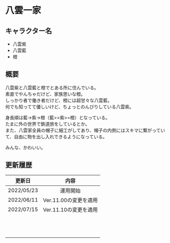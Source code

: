 # 八雲一家

## キャラクター名
- 八雲紫
- 八雲藍
- 橙

## 概要
八雲紫と八雲藍と橙でとある所に住んでいる。<br />
素直でやんちゃだけど、家族思いな橙。<br />
しっかり者で働き者だけど、橙には超甘々な八雲藍。<br />
何でも知ってて優しいけど、ちょっとのんびりしている八雲紫。<br />

身長順は藍→紫→橙（藍>>紫>=橙）となっている。<br />
たまに外の世界で鉄道旅をしているとか。<br />
また、八雲家全員の帽子に細工がしてあり、帽子の内側にはスキマに繋がっていて、自由に物を出し入れできるようになっている。<br />

みんな、かわいい。

## 更新履歴
| 更新日 | 内容 |
| :---: | :---: |
| 2022/05/23 | 運用開始 |
| 2022/06/11 | Ver.11.00の変更を適用 |
| 2022/07/15 | Ver.11.10の変更を適用 |
| | |
| | |
| | |
| | |
| | |
| | |
| | |
| | |
| | |
| | |
| | |
| | |


